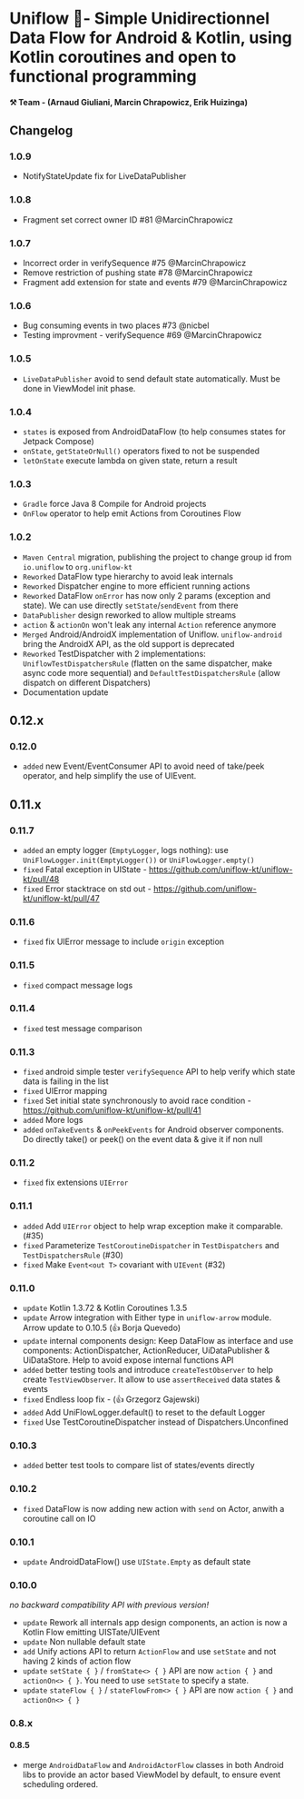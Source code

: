 
# Uniflow 🦄- Simple Unidirectionnel Data Flow for Android & Kotlin, using Kotlin coroutines and open to functional programming

#### ⚒ Team - (Arnaud Giuliani, Marcin Chrapowicz, Erik Huizinga)

## Changelog

### 1.0.9

- NotifyStateUpdate fix for LiveDataPublisher

### 1.0.8

- Fragment set correct owner ID #81 @MarcinChrapowicz

### 1.0.7

- Incorrect order in verifySequence #75 @MarcinChrapowicz
- Remove restriction of pushing state #78 @MarcinChrapowicz
- Fragment add extension for state and events #79 @MarcinChrapowicz

### 1.0.6

- Bug consuming events in two places #73 @nicbel
- Testing improvment - verifySequence #69 @MarcinChrapowicz

### 1.0.5

- `LiveDataPublisher` avoid to send default state automatically. Must be done in ViewModel init phase.

### 1.0.4

- `states` is exposed from AndroidDataFlow (to help consumes states for Jetpack Compose)
- `onState`, `getStateOrNull()` operators fixed to not be suspended
- `letOnState` execute lambda on given state, return a result

### 1.0.3

- `Gradle` force Java 8 Compile for Android projects
- `OnFlow` operator to help emit Actions from Coroutines Flow<T>

### 1.0.2

- `Maven Central` migration, publishing the project to change group id from `io.uniflow` to `org.uniflow-kt`
- `Reworked` DataFlow type hierarchy to avoid leak internals
- `Reworked` Dispatcher engine to more efficient running actions
- `Reworked` DataFlow `onError` has now only 2 params (exception and state). We can use directly `setState`/`sendEvent` from there
- `DataPublisher` design reworked to allow multiple streams
- `action` & `actionOn` won't leak any internal `Action` reference anymore
- `Merged` Android/AndroidX implementation of Uniflow. `uniflow-android` bring the AndroidX API, as the old support is deprecated
- `Reworked` TestDispatcher with 2 implementations: `UniflowTestDispatchersRule` (flatten on the same dispatcher, make async code more sequential) and `DefaultTestDispatchersRule` (allow dispatch on different Dispatchers)
- Documentation update

## 0.12.x

### 0.12.0

- `added` new Event/EventConsumer API to avoid need of take/peek operator, and help simplify the use of UIEvent.  

## 0.11.x

### 0.11.7

- `added` an empty logger (`EmptyLogger`, logs nothing): use `UniFlowLogger.init(EmptyLogger())` or `UniFlowLogger.empty()`
- `fixed` Fatal exception in UIState - https://github.com/uniflow-kt/uniflow-kt/pull/48
- `fixed` Error stacktrace on std out - https://github.com/uniflow-kt/uniflow-kt/pull/47

### 0.11.6

- `fixed` fix UIError message to include `origin` exception

### 0.11.5

- `fixed` compact message logs

### 0.11.4

- `fixed` test message comparison

### 0.11.3

- `fixed` android simple tester `verifySequence` API to help verify which state data is failing in the list
- `fixed` UIError mapping
- `fixed` Set initial state synchronously to avoid race condition - https://github.com/uniflow-kt/uniflow-kt/pull/41
- `added` More logs
- `added` `onTakeEvents` & `onPeekEvents` for Android observer components. Do directly take() or peek() on the event data & give it if non null

### 0.11.2

- `fixed` fix extensions `UIError` 

### 0.11.1

- `added` Add `UIError` object to help wrap exception make it comparable. (#35)
- `fixed` Parameterize `TestCoroutineDispatcher` in `TestDispatchers` and `TestDispatchersRule` (#30)
- `fixed` Make `Event<out T>` covariant with `UIEvent` (#32)

### 0.11.0

- `update` Kotlin 1.3.72 & Kotlin Coroutines 1.3.5
- `update` Arrow integration with Either type in `uniflow-arrow` module. Arrow update to 0.10.5 (👍 Borja Quevedo)
- `update` internal components design: Keep DataFlow as interface and use components: ActionDispatcher, ActionReducer, UiDataPublisher & UiDataStore. Help to avoid expose internal functions API
- `added` better testing tools and introduce `createTestObserver` to help create `TestViewObserver`. It allow to use `assertReceived` data states & events
- `fixed` Endless loop fix - (👍 Grzegorz Gajewski)
- `added`  Add UniFlowLogger.default() to reset to the default Logger 
- `fixed`  Use TestCoroutineDispatcher instead of Dispatchers.Unconfined

### 0.10.3

- `added` better test tools to compare list of states/events directly

### 0.10.2

- `fixed` DataFlow is now adding new action with `send` on Actor, anwith a coroutine call on IO

### 0.10.1

- `update` AndroidDataFlow() use `UIState.Empty` as default state 

### 0.10.0

_no backward compatibility API with previous version!_

- `update` Rework all internals app design components, an action is now a Kotlin Flow emitting UISTate/UIEvent
- `update` Non nullable default state
- `add` Unify actions API to return `ActionFlow` and use `setState` and not having 2 kinds of action flow
- `update` `setState { }` / `fromState<> { }` API are now `action { }` and `actionOn<> { }`. You need to use `setState` to specify a state.
- `update` `stateFlow { }` / `stateFlowFrom<> { }` API are now `action { }` and `actionOn<> { }`

### 0.8.x

#### 0.8.5

- merge `AndroidDataFlow` and `AndroidActorFlow` classes in both Android libs to provide an actor based ViewModel by default, to ensure event scheduling ordered.

